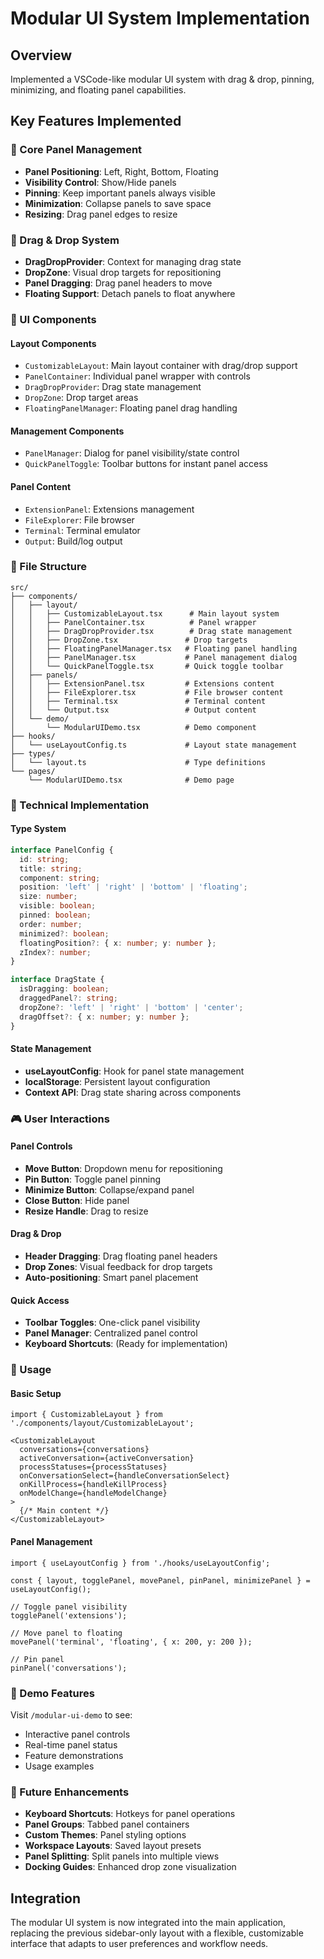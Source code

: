 # Modular UI System Implementation

## Overview
Implemented a VSCode-like modular UI system with drag & drop, pinning, minimizing, and floating panel capabilities.

## Key Features Implemented

### 🎯 Core Panel Management
- **Panel Positioning**: Left, Right, Bottom, Floating
- **Visibility Control**: Show/Hide panels
- **Pinning**: Keep important panels always visible
- **Minimization**: Collapse panels to save space
- **Resizing**: Drag panel edges to resize

### 🔄 Drag & Drop System
- **DragDropProvider**: Context for managing drag state
- **DropZone**: Visual drop targets for repositioning
- **Panel Dragging**: Drag panel headers to move
- **Floating Support**: Detach panels to float anywhere

### 🎨 UI Components

#### Layout Components
- `CustomizableLayout`: Main layout container with drag/drop support
- `PanelContainer`: Individual panel wrapper with controls
- `DragDropProvider`: Drag state management
- `DropZone`: Drop target areas
- `FloatingPanelManager`: Floating panel drag handling

#### Management Components
- `PanelManager`: Dialog for panel visibility/state control
- `QuickPanelToggle`: Toolbar buttons for instant panel access

#### Panel Content
- `ExtensionPanel`: Extensions management
- `FileExplorer`: File browser
- `Terminal`: Terminal emulator
- `Output`: Build/log output

### 📁 File Structure
```
src/
├── components/
│   ├── layout/
│   │   ├── CustomizableLayout.tsx      # Main layout system
│   │   ├── PanelContainer.tsx          # Panel wrapper
│   │   ├── DragDropProvider.tsx        # Drag state management
│   │   ├── DropZone.tsx               # Drop targets
│   │   ├── FloatingPanelManager.tsx   # Floating panel handling
│   │   ├── PanelManager.tsx           # Panel management dialog
│   │   └── QuickPanelToggle.tsx       # Quick toggle toolbar
│   ├── panels/
│   │   ├── ExtensionPanel.tsx         # Extensions content
│   │   ├── FileExplorer.tsx           # File browser content
│   │   ├── Terminal.tsx               # Terminal content
│   │   └── Output.tsx                 # Output content
│   └── demo/
│       └── ModularUIDemo.tsx          # Demo component
├── hooks/
│   └── useLayoutConfig.ts             # Layout state management
├── types/
│   └── layout.ts                      # Type definitions
└── pages/
    └── ModularUIDemo.tsx              # Demo page
```

### 🔧 Technical Implementation

#### Type System
```typescript
interface PanelConfig {
  id: string;
  title: string;
  component: string;
  position: 'left' | 'right' | 'bottom' | 'floating';
  size: number;
  visible: boolean;
  pinned: boolean;
  order: number;
  minimized?: boolean;
  floatingPosition?: { x: number; y: number };
  zIndex?: number;
}

interface DragState {
  isDragging: boolean;
  draggedPanel?: string;
  dropZone?: 'left' | 'right' | 'bottom' | 'center';
  dragOffset?: { x: number; y: number };
}
```

#### State Management
- **useLayoutConfig**: Hook for panel state management
- **localStorage**: Persistent layout configuration
- **Context API**: Drag state sharing across components

### 🎮 User Interactions

#### Panel Controls
- **Move Button**: Dropdown menu for repositioning
- **Pin Button**: Toggle panel pinning
- **Minimize Button**: Collapse/expand panel
- **Close Button**: Hide panel
- **Resize Handle**: Drag to resize

#### Drag & Drop
- **Header Dragging**: Drag floating panel headers
- **Drop Zones**: Visual feedback for drop targets
- **Auto-positioning**: Smart panel placement

#### Quick Access
- **Toolbar Toggles**: One-click panel visibility
- **Panel Manager**: Centralized panel control
- **Keyboard Shortcuts**: (Ready for implementation)

### 🚀 Usage

#### Basic Setup
```tsx
import { CustomizableLayout } from './components/layout/CustomizableLayout';

<CustomizableLayout
  conversations={conversations}
  activeConversation={activeConversation}
  processStatuses={processStatuses}
  onConversationSelect={handleConversationSelect}
  onKillProcess={handleKillProcess}
  onModelChange={handleModelChange}
>
  {/* Main content */}
</CustomizableLayout>
```

#### Panel Management
```tsx
import { useLayoutConfig } from './hooks/useLayoutConfig';

const { layout, togglePanel, movePanel, pinPanel, minimizePanel } = useLayoutConfig();

// Toggle panel visibility
togglePanel('extensions');

// Move panel to floating
movePanel('terminal', 'floating', { x: 200, y: 200 });

// Pin panel
pinPanel('conversations');
```

### 🎯 Demo Features
Visit `/modular-ui-demo` to see:
- Interactive panel controls
- Real-time panel status
- Feature demonstrations
- Usage examples

### 🔮 Future Enhancements
- **Keyboard Shortcuts**: Hotkeys for panel operations
- **Panel Groups**: Tabbed panel containers
- **Custom Themes**: Panel styling options
- **Workspace Layouts**: Saved layout presets
- **Panel Splitting**: Split panels into multiple views
- **Docking Guides**: Enhanced drop zone visualization

## Integration
The modular UI system is now integrated into the main application, replacing the previous sidebar-only layout with a flexible, customizable interface that adapts to user preferences and workflow needs.